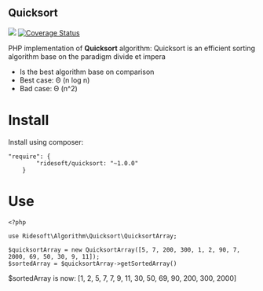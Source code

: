 Quicksort
-------------------------

![](https://travis-ci.org/MaurizioBrioschi/quicksort.svg?branch=dev) 
[![Coverage Status](https://coveralls.io/repos/github/MaurizioBrioschi/quicksort/badge.svg?branch=master)](https://coveralls.io/github/MaurizioBrioschi/quicksort?branch=dev)

PHP implementation of **Quicksort** algorithm:
Quicksort is an efficient sorting algorithm base on the paradigm divide et impera
 - Is the best algorithm base on comparison
 - Best case: Θ (n log n)
 - Bad case: Θ (n^2)

# Install
Install using composer:
```
"require": {
        "ridesoft/quicksort: "~1.0.0"
    }
```

# Use
```
<?php

use Ridesoft\Algorithm\Quicksort\QuicksortArray;

$quicksortArray = new QuicksortArray([5, 7, 200, 300, 1, 2, 90, 7, 2000, 69, 50, 30, 9, 11]);
$sortedArray = $quicksortArray->getSortedArray()

```

$sortedArray is now: [1, 2, 5, 7, 7, 9, 11, 30, 50, 69, 90, 200, 300, 2000]
